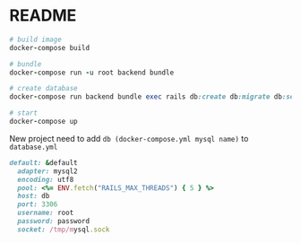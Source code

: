# README

```ruby
# build image
docker-compose build

# bundle
docker-compose run -u root backend bundle

# create database
docker-compose run backend bundle exec rails db:create db:migrate db:seed

# start
docker-compose up
```

New project need to add `db (docker-compose.yml mysql name)` to `database.yml`

```ruby
default: &default
  adapter: mysql2
  encoding: utf8
  pool: <%= ENV.fetch("RAILS_MAX_THREADS") { 5 } %>
  host: db
  port: 3306
  username: root
  password: password
  socket: /tmp/mysql.sock
```
